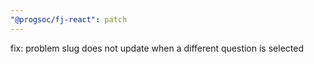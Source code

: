 ```yaml
---
"@progsoc/fj-react": patch
---
```


fix: problem slug does not update when a different question is selected
